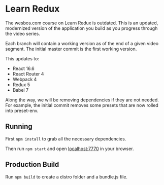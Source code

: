 # Learn Redux

The wesbos.com course on Learn Redux is outdated. This is an updated, modernized version of the application you build as you progress through the video series. 

Each branch will contain a working version as of the end of a given video segment. The initial master commit is the first working version.

This updates to:
- React 16.6
- React Router 4
- Webpack 4
- Redux 5
- Babel 7

Along the way, we will be removing dependencies if they are not needed. For example, the initial commit removes some presets that are now rolled into preset-env.

## Running

First `npm install` to grab all the necessary dependencies. 

Then run `npm start` and open <localhost:7770> in your browser.

## Production Build

Run `npm build` to create a distro folder and a bundle.js file.
